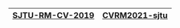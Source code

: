 | [SJTU-RM-CV-2019](https://github.com/xinyang-go/SJTU-RM-CV-2019) | [CVRM2021-sjtu](https://github.com/Harry-hhj/CVRM2021-sjtu) |
| ---- | ---- |

<!--

![img](https://sjtu-robomaster-team.github.io//assets/img/posts/Dragon.gif)
-->
